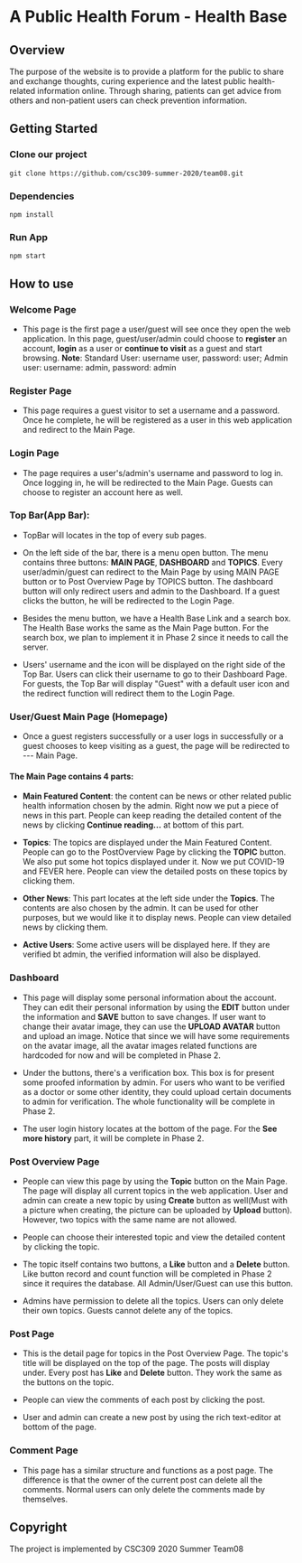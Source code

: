 # A Public Health Forum - Health Base

## Overview
The purpose of the website is to provide a platform for the public to share and exchange thoughts, curing experience and the latest public health-related information online. Through sharing, patients can get advice from others and non-patient users can check prevention information.

## Getting Started
### Clone our project

`git clone https://github.com/csc309-summer-2020/team08.git`

### Dependencies
`npm install`

### Run App
`npm start`

## How to use
### Welcome Page
+ This page is the first page a user/guest will see once they open the web application. In this page, guest/user/admin could choose to **register** an account, **login** as a user or **continue to visit** as a guest and start browsing. **Note**: Standard User: username user, password: user; Admin user: username: admin, password: admin

### Register Page
+ This page requires a guest visitor to set a username and a password. Once he complete, he will be registered as a user in this web application and redirect to the Main Page.

### Login Page
+ The page requires a user's/admin's username and password to log in. Once logging in, he will be redirected to the Main Page. Guests can choose to register an account here as well.

### Top Bar(App Bar): 
+ TopBar will locates in the top of every sub pages.

+ On the left side of the bar, there is a menu open button. The menu contains three buttons: **MAIN PAGE**, **DASHBOARD** and **TOPICS**. Every user/admin/guest can redirect to the Main Page by using MAIN PAGE button or to Post Overview Page by TOPICS button. The dashboard button will only redirect users and admin to the Dashboard. If a guest clicks the button, he will be redirected to the Login Page. 

+ Besides the menu button, we have a Health Base Link and a search box. The Health Base works the same as the Main Page button. For the search box, we plan to implement it in Phase 2 since it needs to call the server.

+ Users' username and the icon will be displayed on the right side of the Top Bar. Users can click their username to go to their Dashboard Page. For guests, the Top Bar will display "Guest" with a default user icon and the redirect function will redirect them to the Login Page.

### User/Guest Main Page (Homepage)
+ Once a guest registers successfully or a user logs in successfully or a guest chooses to keep visiting as a guest, the page will be redirected to --- Main Page.

#### The Main Page contains 4 parts:

+ **Main Featured Content**: the content can be news or other related public health information chosen by the admin. Right now we put a piece of news in this part. People can keep reading the detailed content of the news by clicking **Continue reading...** at bottom of this part.

+ **Topics**: The topics are displayed under the Main Featured Content. People can go to the PostOverview Page by clicking the **TOPIC** button. We also put some hot topics displayed under it. Now we put COVID-19 and FEVER here. People can view the detailed posts on these topics by clicking them.

+ **Other News**: This part locates at the left side under the **Topics**. The contents are also chosen by the admin. It can be used for other purposes, but we would like it to display news. People can view detailed news by clicking them.

+ **Active Users**: Some active users will be displayed here. If they are verified bt admin, the verified information will also be displayed.

### Dashboard
+ This page will display some personal information about the account. They can edit their personal information by using the **EDIT** button under the information and **SAVE** button to save changes. If user want to change their avatar image, they can use the **UPLOAD AVATAR** button and upload an image. Notice that since we will have some requirements on the avatar image, all the avatar images related functions are hardcoded for now and will be completed in Phase 2.
+ Under the buttons, there's a verification box. This box is for present some proofed information by admin. For users who want to be verified as a doctor or some other identity, they could upload certain documents to admin for verification. The whole functionality will be complete in Phase 2.

+ The user login history locates at the bottom of the page. For the **See more history** part, it will be complete in Phase 2.

### Post Overview Page
+ People can view this page by using the **Topic** button on the Main Page. The page will display all current topics in the web application. User and admin can create a new topic by using **Create** button as well(Must with a picture when creating, the picture can be uploaded by **Upload** button). However, two topics with the same name are not allowed.

+ People can choose their interested topic and view the detailed content by clicking the topic.

+ The topic itself contains two buttons, a **Like** button and a **Delete** button. Like button record and count function will be completed in Phase 2 since it requires the database. All Admin/User/Guest can use this button.

+ Admins have permission to delete all the topics. Users can only delete their own topics. Guests cannot delete any of the topics.  

### Post Page
+ This is the detail page for topics in the Post Overview Page. The topic's title will be displayed on the top of the page. The posts will display under. Every post has **Like** and **Delete** button. They work the same as the buttons on the topic.

+ People can view the comments of each post by clicking the post.

+ User and admin can create a new post by using the rich text-editor at bottom of the page.

### Comment Page
+ This page has a similar structure and functions as a post page. The difference is that the owner of the current post can delete all the comments. Normal users can only delete the comments made by themselves.

## Copyright
The project is implemented by CSC309 2020 Summer Team08
